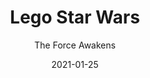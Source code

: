 ---
template: SingleProject
year: 2020 
title: Lego Star Wars
subtitle: The Force Awakens
description: The Force Awakens is a Lego-themed action-adventure video game developed by TT Fusion, based on the 2015 film Star Wars The Force Awakens.
subDescription: "It is the fifth entry in TT Games' Lego Star Wars series of video games. Under license from Lucasfilm, the game was released by Warner Bros."
hashtags: vfxanimation
projectCategory: trailer
allProjectImageLarge: false
trailer: https://res.cloudinary.com/dhuii7xg2/video/upload/q_auto/v1612619363/projects/lego%20star%20wars%20tfa/483021099_m70ky3.mp4
homePageFeaturedImage: https://res.cloudinary.com/dhuii7xg2/image/upload/c_scale,f_auto,q_auto,w_auto/v1612368166/projects/lego%20star%20wars%20tfa/start-wars_e9f9yq.jpg
homePageProjectImage:  https://res.cloudinary.com/dhuii7xg2/image/upload/c_scale,f_auto,q_auto,w_auto/v1613490262/projects/lego%20star%20wars%20tfa/lego-starwars_f97ljf.jp2
allProjectImage: https://res.cloudinary.com/dhuii7xg2/image/upload/c_scale,f_auto,q_auto,w_auto/v1612368166/projects/lego%20star%20wars%20tfa/start-wars_e9f9yq.jpg
featuredImage: >-
    https://res.cloudinary.com/dhuii7xg2/image/upload/c_scale,f_auto,q_auto,w_auto/v1612368166/projects/lego%20star%20wars%20tfa/start-wars_e9f9yq.jpg

isSliderImage: false
sliderImageOrder: 0
allProjectOrder: 13

team: 
  director: "Name Lastname"
  studio: Netflix
  producer: Name Lastname
  artDirector: Name Lastname
  
meta:
  canonicalLink: ''
  description: test meta description
  noindex: false
  title: test meta title
isFeatured: false
date: '2021-01-25'
type: VR Experience
release: 12/2020
studio: Netflix
gallery:
  - image: https://res.cloudinary.com/dhuii7xg2/image/upload/c_scale,f_auto,q_auto,w_auto/v1612850763/projects/lego%20star%20wars%20tfa/197-1971930_clone-trooper-lieutenant-lego-star-wars-clone-trooper_dkjchg.png
    alt: lego star wars
    title: "lego star wars"
  - image: https://res.cloudinary.com/dhuii7xg2/image/upload/c_scale,f_auto,q_auto,w_auto/v1612850763/projects/lego%20star%20wars%20tfa/1-2-lego-star-wars-png_uhbho4.png
    alt: lego star wars
    title: lego star wars
  - image: https://res.cloudinary.com/dhuii7xg2/image/upload/c_scale,f_auto,q_auto,w_auto/v1612850763/projects/lego%20star%20wars%20tfa/197-1971930_clone-trooper-lieutenant-lego-star-wars-clone-trooper_dkjchg.png
    alt: lego star wars
    title: lego star wars  
process:
  - image: https://res.cloudinary.com/dhuii7xg2/image/upload/c_scale,f_auto,q_auto,w_auto/v1612850763/projects/lego%20star%20wars%20tfa/197-1971930_clone-trooper-lieutenant-lego-star-wars-clone-trooper_dkjchg.png
    alt: lego star wars
    title: "lego star wars"
  - image: https://res.cloudinary.com/dhuii7xg2/image/upload/c_scale,f_auto,q_auto,w_auto/v1612850763/projects/lego%20star%20wars%20tfa/1-2-lego-star-wars-png_uhbho4.png
    alt: lego star wars
    title: lego star wars
  - image: https://res.cloudinary.com/dhuii7xg2/image/upload/c_scale,f_auto,q_auto,w_auto/v1612850763/projects/lego%20star%20wars%20tfa/197-1971930_clone-trooper-lieutenant-lego-star-wars-clone-trooper_dkjchg.png
    alt: lego star wars
    title: lego star wars
---